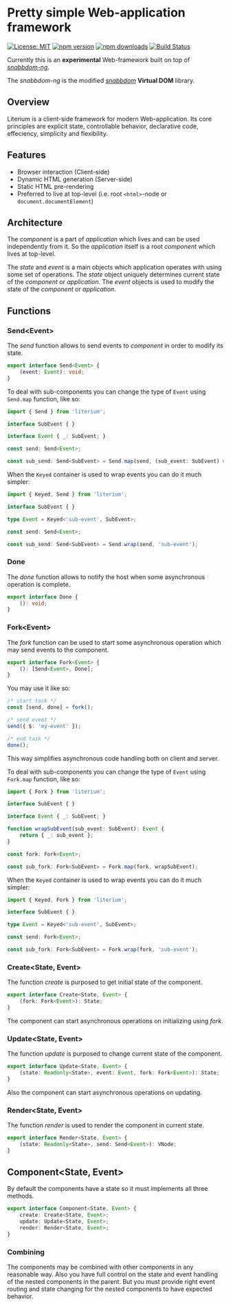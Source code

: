 # Pretty simple Web-application framework

[![License: MIT](https://img.shields.io/badge/License-MIT-brightgreen.svg)](https://opensource.org/licenses/MIT) [![npm version](https://badge.fury.io/js/literium.svg)](https://badge.fury.io/js/literium) [![npm downloads](https://img.shields.io/npm/dm/literium.svg)](https://www.npmjs.com/package/literium) [![Build Status](https://travis-ci.org/katyo/literium.svg?branch=master)](https://travis-ci.org/katyo/literium)

Currently this is an __experimental__ Web-framework built on top of _[snabbdom-ng](https://github.com/katyo/snabbdom/tree/nextgen)_.

The _snabbdom-ng_ is the modified _[snabbdom](https://github.com/snabbdom/snabbdom)_ __Virtual DOM__ library.

## Overview

Literium is a client-side framework for modern Web-application.
Its core principles are explicit state, controllable behavior, declarative code, effeciency, simplicity and flexibility.

## Features

* Browser interaction (Client-side)
* Dynamic HTML generation (Server-side)
* Static HTML pre-rendering
* Preferred to live at top-level (i.e. root `<html>`-node or `document.documentElement`)

## Architecture

The _component_ is a part of _application_ which lives and can be used independently from it.
So the _application_ itself is a root _component_ which lives at top-level.

The _state_ and _event_ is a main objects which application operates with using some set of operations.
The _state_ object uniquely determines current state of the _component_ or _application_.
The _event_ objects is used to modify the state of the _component_ or _application_.

## Functions

### Send\<Event>

The _send_ function allows to send events to _component_ in order to modify its state.

```typescript
export interface Send<Event> {
    (event: Event): void;
}
```

To deal with sub-components you can change the type of `Event` using `Send.map` function, like so:

```typescript
import { Send } from 'literium';

interface SubEvent { }

interface Event { _: SubEvent; }

const send: Send<Event>;

const sub_send: Send<SubEvent> = Send.map(send, (sub_event: SubEvent) => ({ _: sub_event }));
```

When the `Keyed` container is used to wrap events you can do it much simpler:

```typescript
import { Keyed, Send } from 'literium';

interface SubEvent { }

type Event = Keyed<'sub-event', SubEvent>;

const send: Send<Event>;

const sub_send: Send<SubEvent> = Send.wrap(send, 'sub-event');
```

### Done

The _done_ function allows to notify the host when some asynchronous operation is complete.

```typescript
export interface Done {
    (): void;
}
```

### Fork\<Event>

The _fork_ function can be used to start some asynchronous operation which may send events to the component.

```typescript
export interface Fork<Event> {
    (): [Send<Event>, Done];
}
```

You may use it like so:

```typescript
/* start task */
const [send, done] = fork();

/* send event */
send({ $: 'my-event' });

/* end task */
done();
```

This way simplifies asynchronous code handling both on client and server.

To deal with sub-components you can change the type of `Event` using `Fork.map` function, like so:

```typescript
import { Fork } from 'literium';

interface SubEvent { }

interface Event { _: SubEvent; }

function wrapSubEvent(sub_event: SubEvent): Event {
    return { _: sub_event };
}

const fork: Fork<Event>;

const sub_fork: Fork<SubEvent> = Fork.map(fork, wrapSubEvent);
```

When the `Keyed` container is used to wrap events you can do it much simpler:

```typescript
import { Keyed, Fork } from 'literium';

interface SubEvent { }

type Event = Keyed<'sub-event', SubEvent>;

const send: Fork<Event>;

const sub_fork: Fork<SubEvent> = Fork.wrap(fork, 'sub-event');
```

### Create\<State, Event>

The function _create_ is purposed to get initial state of the component.

```typescript
export interface Create<State, Event> {
    (fork: Fork<Event>): State;
}
```

The component can start asynchronous operations on initializing using _fork_.

### Update\<State, Event>

The function _update_ is purposed to change current state of the component.

```typescript
export interface Update<State, Event> {
    (state: Readonly<State>, event: Event, fork: Fork<Event>): State;
}
```

Also the component can start asynchronous operations on updating.

### Render\<State, Event>

The function _render_ is used to render the component in current state.

```typescript
export interface Render<State, Event> {
    (state: Readonly<State>, send: Send<Event>): VNode;
}
```

## Component\<State, Event>

By default the components have a state so it must implements all three methods.

```typescript
export interface Component<State, Event> {
    create: Create<State, Event>;
    update: Update<State, Event>;
    render: Render<State, Event>;
}
```

### Combining

The components may be combined with other components in any reasonable way.
Also you have full control on the state and event handling of the nested components in the parent.
But you must provide right event routing and state changing for the nested components to have expected behavior.
